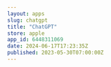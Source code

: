 ```yaml
---
layout: apps
slug: chatgpt
title: "ChatGPT"
store: apple
app_id: 6448311069
date: 2024-06-17T17:23:35Z
published: 2023-05-30T07:00:00Z
---
```

